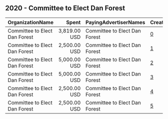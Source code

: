 ## 2020 - Committee to Elect Dan Forest 
|OrganizationName|Spent|PayingAdvertiserNames|CreativeUrls|Impressions|Genders|AgeBrackets|CountryCodes|BillingAddresses|CandidateBallotInformation|
|:---|---:|:---|:---|---:|:---|:---|:---|:---|:---|
|Committee to Elect Dan Forest|3,819.00 USD|Committee to Elect Dan Forest|[0](https://www.snap.com/political-ads/asset/26c4bb10dfed6c14b2b73c942a65aa3d90d3db4f2927e0ea966ced9e71120fa9?mediaType=mp4)|352,934||18-30|united states|US|Dan Forest for Governor|
|Committee to Elect Dan Forest|2,500.00 USD|Committee to Elect Dan Forest|[1](https://www.snap.com/political-ads/asset/1dafbf034abeebcb4e09cff3631424689222aea540e97eaad4d54e92a9c4163f?mediaType=mp4)|1,175,187||18-35|united states|US||
|Committee to Elect Dan Forest|5,000.00 USD|Committee to Elect Dan Forest|[2](https://www.snap.com/political-ads/asset/6c546dd38aa406a06f8052488415ad65c01508bfc5f0b091034f42f343ed0fcf?mediaType=mp4)|2,390,543||18-30|united states|US|Dan Forest for Governor|
|Committee to Elect Dan Forest|5,000.00 USD|Committee to Elect Dan Forest|[3](https://www.snap.com/political-ads/asset/fb8223b31164946f99457d43c445c4b3d21b9cf8f77556d9a01dcef9a46a5036?mediaType=mp4)|2,423,048||21-35|united states|US||
|Committee to Elect Dan Forest|2,500.00 USD|Committee to Elect Dan Forest|[4](https://www.snap.com/political-ads/asset/e7ef5afabba850ec14ad3092b9ac5a4f2e93cca1dc308a8485f40ad619a2a850?mediaType=mp4)|1,167,639||18-40|united states|US||
|Committee to Elect Dan Forest|2,500.00 USD|Committee to Elect Dan Forest|[5](https://www.snap.com/political-ads/asset/e4428cdca11e0bd22fce5b7098e9019b9c1117781ff25690a636ee4ff5e2d7d1?mediaType=mp4)|1,182,457||18-40|united states|US||
